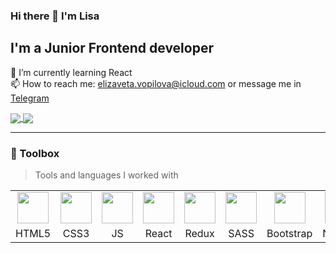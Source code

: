 ### Hi there 👋 I'm Lisa
## I'm a Junior Frontend developer 
🌱 I’m currently learning React <br>
📫 How to reach me: elizaveta.vopilova@icloud.com or message me in [Telegram](https://t.me/babet_ta)

<!-- ![Anurag's GitHub stats](https://github-readme-stats.vercel.app/api?username=babet-ta&theme=buefy&show_icons=true) <br> -->

<!--
**babet-ta/babet-ta** is a ✨ _special_ ✨ repository because its `README.md` (this file) appears on your GitHub profile.

Here are some ideas to get you started:

- 🔭 I’m currently working on ...
- 🌱 I’m currently learning ...
- 👯 I’m looking to collaborate on ...
- 🤔 I’m looking for help with ...
- 💬 Ask me about ...
- 📫 How to reach me: ...
- 😄 Pronouns: ...
- ⚡ Fun fact: ...
-->

<!-- [![Top Langs](https://github-readme-stats.vercel.app/api/top-langs/?username=babet-ta&exclude_repo=Digital-Project&layout=donut-vertical)](https://github.com/anuraghazra/github-readme-stats) -->

<a href="https://github.com/anuraghazra/github-readme-stats">
  <img align="center" src="https://github-readme-stats.vercel.app/api?username=babet-ta&theme=buefy&show_icons=true&hide=issues" />
</a>
<a href="https://github.com/anuraghazra/convoychat">
  <img align="center" src="https://github-readme-stats.vercel.app/api/top-langs/?username=babet-ta&exclude_repo=Digital-Project&layout=donut" />
</a>


---

### 🧰 Toolbox
> Tools and languages I worked with

<table>
<tbody>
  <tr>
    <td align="center">
      <img src="https://cdn.jsdelivr.net/gh/devicons/devicon/icons/html5/html5-plain.svg" width="50" />
    </td>
    <td align="center">
      <img src="https://cdn.jsdelivr.net/gh/devicons/devicon/icons/css3/css3-plain.svg" width="50" />
    </td>
    <td align="center">
      <img src="https://cdn.jsdelivr.net/gh/devicons/devicon/icons/javascript/javascript-plain.svg" width="50" />
    </td>
    <td align="center">
      <img src="https://cdn.jsdelivr.net/gh/devicons/devicon/icons/react/react-original.svg" width="50" />
    </td>
    <td align="center">
      <img src="https://cdn.jsdelivr.net/gh/devicons/devicon/icons/redux/redux-original.svg" width="50" />
    </td>
    <td align="center">
       <img src="https://cdn.jsdelivr.net/gh/devicons/devicon/icons/sass/sass-original.svg" width="50" />
    </td>
    <td align="center">
      <img src="https://cdn.jsdelivr.net/gh/devicons/devicon/icons/bootstrap/bootstrap-plain.svg" width="50" />
    </td>
    <td align="center">
      <img src="https://cdn.jsdelivr.net/gh/devicons/devicon/icons/nodejs/nodejs-plain.svg" width="50" />
    </td>
    <td align="center">
      <img src="https://cdn.jsdelivr.net/gh/devicons/devicon/icons/git/git-plain.svg" width="50" />
    </td>
    <td align="center">
      <img src="https://cdn.jsdelivr.net/gh/devicons/devicon/icons/npm/npm-original-wordmark.svg" width="50" />
    </td>
    <td align="center">
      <img src="https://cdn.jsdelivr.net/gh/devicons/devicon/icons/webpack/webpack-plain.svg" width="50" />
    </td>
    <td align="center">
      <img src="https://cdn.jsdelivr.net/gh/devicons/devicon/icons/figma/figma-original.svg" width="50" />
    </td>
  </tr>
  <tr>
    <td align="center">HTML5</td>
    <td align="center">CSS3</td>
    <td align="center">JS</td>
    <td align="center">React</td>
    <td align="center">Redux</td>
    <td align="center">SASS</td>
    <td align="center">Bootstrap</td>
    <td align="center">Node.js</td>
    <td align="center">Git</td>
    <td align="center">npm</td>
    <td align="center">Webpack</td>
    <td align="center">Figma</td>
  </tr>
</tbody>
</table>
